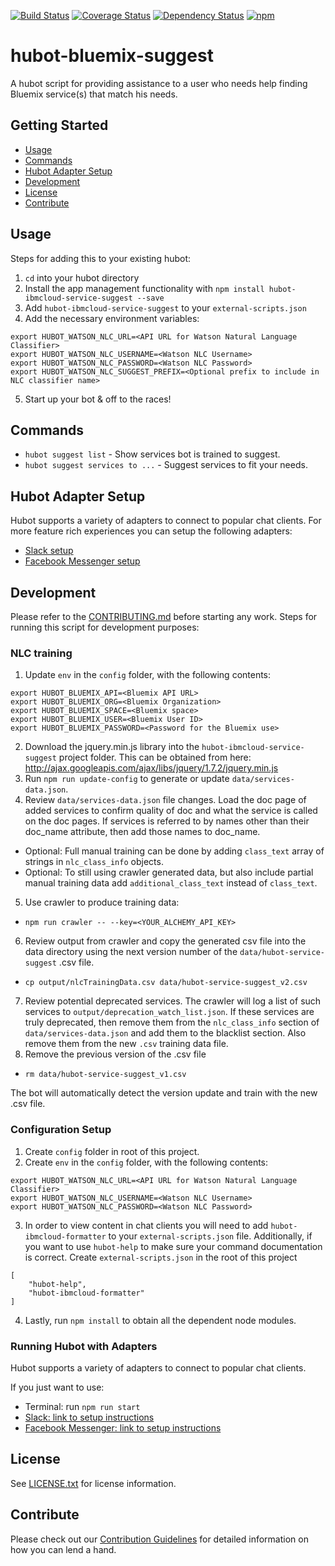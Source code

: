 [![Build Status](https://travis-ci.org/ibm-cloud-solutions/hubot-ibmcloud-service-suggest.svg?branch=master)](https://travis-ci.org/ibm-cloud-solutions/hubot-ibmcloud-service-suggest)
[![Coverage Status](https://coveralls.io/repos/github/ibm-cloud-solutions/hubot-ibmcloud-service-suggest/badge.svg?branch=master)](https://coveralls.io/github/ibm-cloud-solutions/hubot-ibmcloud-service-suggest?branch=master)
[![Dependency Status](https://dependencyci.com/github/ibm-cloud-solutions/hubot-ibmcloud-service-suggest/badge)](https://dependencyci.com/github/ibm-cloud-solutions/hubot-ibmcloud-service-suggest)
[![npm](https://img.shields.io/npm/v/hubot-ibmcloud-service-suggest.svg?maxAge=2592000)](https://www.npmjs.com/package/hubot-ibmcloud-service-suggest)

# hubot-bluemix-suggest

A hubot script for providing assistance to a user who needs help finding Bluemix service(s) that match his needs.

## Getting Started
* [Usage](#usage)
* [Commands](#commands)
* [Hubot Adapter Setup](#hubot-adapter-setup)
* [Development](#development)
* [License](#license)
* [Contribute](#contribute)

## Usage

Steps for adding this to your existing hubot:

1. `cd` into your hubot directory
2. Install the app management functionality with `npm install hubot-ibmcloud-service-suggest --save`
3. Add `hubot-ibmcloud-service-suggest` to your `external-scripts.json`
4. Add the necessary environment variables:
```
export HUBOT_WATSON_NLC_URL=<API URL for Watson Natural Language Classifier>
export HUBOT_WATSON_NLC_USERNAME=<Watson NLC Username>
export HUBOT_WATSON_NLC_PASSWORD=<Watson NLC Password>
export HUBOT_WATSON_NLC_SUGGEST_PREFIX=<Optional prefix to include in NLC classifier name>
```

5. Start up your bot & off to the races!

## Commands
- `hubot suggest list` - Show services bot is trained to suggest.
- `hubot suggest services to ...` - Suggest services to fit your needs.

## Hubot Adapter Setup

Hubot supports a variety of adapters to connect to popular chat clients.  For more feature rich experiences you can setup the following adapters:
- [Slack setup](https://github.com/ibm-cloud-solutions/hubot-ibmcloud-service-suggest/blob/master/docs/adapters/slack.md)
- [Facebook Messenger setup](https://github.com/ibm-cloud-solutions/hubot-ibmcloud-service-suggest/blob/master/docs/adapters/facebook.md)

## Development

Please refer to the [CONTRIBUTING.md](https://github.com/ibm-cloud-solutions/hubot-ibmcloud-service-suggest/blob/master/CONTRIBUTING.md) before starting any work.  Steps for running this script for development purposes:

### NLC training

1. Update `env` in the `config` folder, with the following contents:
```
export HUBOT_BLUEMIX_API=<Bluemix API URL>
export HUBOT_BLUEMIX_ORG=<Bluemix Organization>
export HUBOT_BLUEMIX_SPACE=<Bluemix space>
export HUBOT_BLUEMIX_USER=<Bluemix User ID>
export HUBOT_BLUEMIX_PASSWORD=<Password for the Bluemix use>
```
2. Download the jquery.min.js library into the `hubot-ibmcloud-service-suggest` project folder.  This can be obtained from here: http://ajax.googleapis.com/ajax/libs/jquery/1.7.2/jquery.min.js
3. Run `npm run update-config` to generate or update `data/services-data.json`.
4. Review `data/services-data.json` file changes.  Load the doc page of added services to confirm quality of doc and what the service is called on the doc pages.  If services is referred to by names other than their doc_name attribute, then add those names to doc_name.
  - Optional: Full manual training can be done by adding `class_text` array of strings in `nlc_class_info` objects.
  - Optional: To still using crawler generated data, but also include partial manual training data add `additional_class_text` instead of `class_text`.
5. Use crawler to produce training data:
  - `npm run crawler -- --key=<YOUR_ALCHEMY_API_KEY>`
6. Review output from crawler and copy the generated csv file into the data directory using the next version number of the `data/hubot-service-suggest` .csv file.
  - `cp output/nlcTrainingData.csv data/hubot-service-suggest_v2.csv`
7. Review potential deprecated services.  The crawler will log a list of such services to `output/deprecation_watch_list.json`.  If these services are truly deprecated, then remove them from the `nlc_class_info` section of `data/services-data.json` and add them to the blacklist section. Also remove them from the new `.csv` training data file.
8. Remove the previous version of the .csv file
  - `rm data/hubot-service-suggest_v1.csv`

The bot will automatically detect the version update and train with the new .csv file.

### Configuration Setup

1. Create `config` folder in root of this project.
2. Create `env` in the `config` folder, with the following contents:
```
export HUBOT_WATSON_NLC_URL=<API URL for Watson Natural Language Classifier>
export HUBOT_WATSON_NLC_USERNAME=<Watson NLC Username>
export HUBOT_WATSON_NLC_PASSWORD=<Watson NLC Password>
```
3. In order to view content in chat clients you will need to add `hubot-ibmcloud-formatter` to your `external-scripts.json` file. Additionally, if you want to use `hubot-help` to make sure your command documentation is correct. Create `external-scripts.json` in the root of this project
```
[
    "hubot-help",
    "hubot-ibmcloud-formatter"
]
```
4. Lastly, run `npm install` to obtain all the dependent node modules.

### Running Hubot with Adapters

Hubot supports a variety of adapters to connect to popular chat clients.

If you just want to use:
 - Terminal: run `npm run start`
 - [Slack: link to setup instructions](https://github.com/ibm-cloud-solutions/hubot-ibmcloud-service-suggest/blob/master/docs/adapters/slack.md)
 - [Facebook Messenger: link to setup instructions](https://github.com/ibm-cloud-solutions/hubot-ibmcloud-service-suggest/blob/master/docs/adapters/facebook.md)


## License

See [LICENSE.txt](https://github.com/ibm-cloud-solutions/hubot-ibmcloud-service-suggest/blob/master/LICENSE.txt) for license information.

## Contribute

Please check out our [Contribution Guidelines](https://github.com/ibm-cloud-solutions/hubot-ibmcloud-service-suggest/blob/master/CONTRIBUTING.md) for detailed information on how you can lend a hand.
